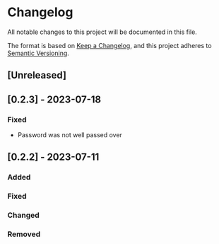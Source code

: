 # Changelog

All notable changes to this project will be documented in this file.

The format is based on [Keep a Changelog](https://keepachangelog.com/en/1.0.0/),
and this project adheres to [Semantic Versioning](https://semver.org/spec/v2.0.0.html).

## [Unreleased]

## [0.2.3] - 2023-07-18
### Fixed
- Password was not well passed over

## [0.2.2] - 2023-07-11

### Added

### Fixed

### Changed

### Removed
